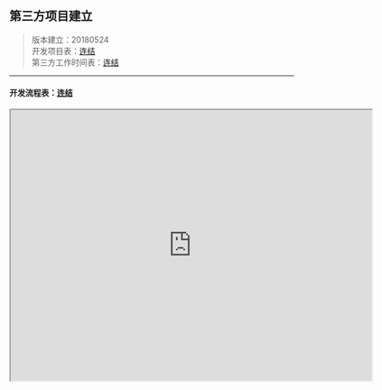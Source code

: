## **第三方项目建立**
> 版本建立：20180524  
> 开发项目表：[连结](https://docs.google.com/spreadsheets/d/1l0Unt3LX2LDw9WRLYwj0VtF7OcNGpwc9GzrqG5gjwig/edit#gid=1972605657 "开发项目工作表")  
> 第三方工作时间表：[连结](https://drive.google.com/drive/u/2/folders/14Qe0QBT0RGe4sUbPuMA7UT--NYTiuGZT "第三方工作时间表")  

------

#### **开发流程表：[连结](https://drive.google.com/file/d/1GpSDihV9nMx8t95wnBPZLRlvzztAU2Z8/view?usp=sharing "第三方工作时间表")**  


<iframe src="https://drive.google.com/file/d/1GpSDihV9nMx8t95wnBPZLRlvzztAU2Z8/preview" width="640" height="480"></iframe>


